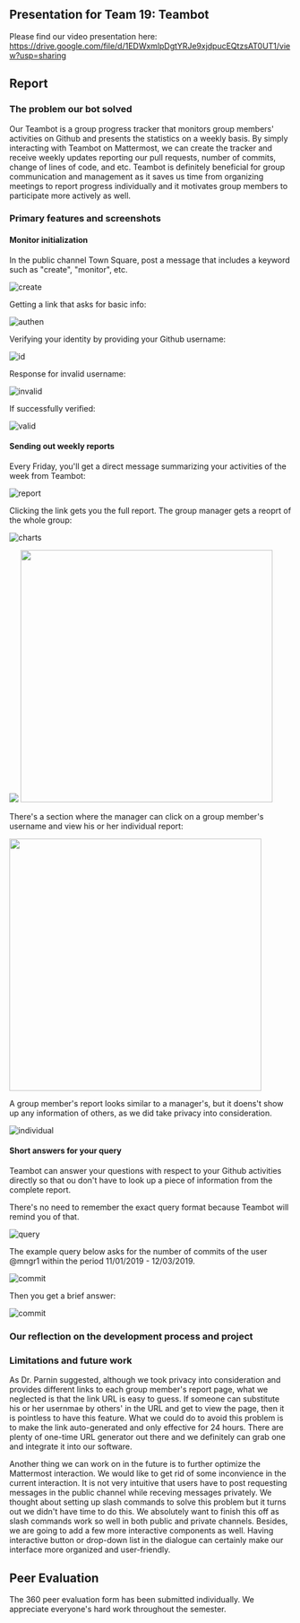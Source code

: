 ## Presentation for Team 19: Teambot
Please find our video presentation here: https://drive.google.com/file/d/1EDWxmlpDgtYRJe9xjdpucEQtzsAT0UT1/view?usp=sharing

## Report
### The problem our bot solved
Our Teambot is a group progress tracker that monitors group members' activities on Github and presents the statistics on a weekly basis. By simply interacting with Teambot on Mattermost, we can create the tracker and receive weekly updates reporting our pull requests, number of commits, change of lines of code, and etc. Teambot is definitely beneficial for group communication and management as it saves us time from organizing meetings to report progress individually and it motivates group members to participate more actively as well.
### Primary features and screenshots
#### Monitor initialization
In the public channel Town Square, post a message that includes a keyword such as "create", "monitor", etc.  
  
![create](https://media.github.ncsu.edu/user/14814/files/48b17b00-1a9d-11ea-8a80-a2095c32c75d)  
  
Getting a link that asks for basic info:  
  
![authen](https://media.github.ncsu.edu/user/14814/files/d9895600-1a9f-11ea-9a9b-ccf76dd4673b)  
  
Verifying your identity by providing your Github username:  
  
![id](https://media.github.ncsu.edu/user/14814/files/bd39e900-1aa0-11ea-81f9-1c37092496b2)  
  
Response for invalid username:  
  
![invalid](https://media.github.ncsu.edu/user/14814/files/a3000b00-1aa0-11ea-8eb4-cd49b5118b21)  
  
If successfully verified:  
  
![valid](https://media.github.ncsu.edu/user/14814/files/a6939200-1aa0-11ea-9e4e-5c0b765839db)  
  
#### Sending out weekly reports 

Every Friday, you'll get a direct message summarizing your activities of the week from Teambot:  
  
![report](https://media.github.ncsu.edu/user/14814/files/59fc8680-1aa1-11ea-9da2-60e2da222779)  
  
Clicking the link gets you the full report. The group manager gets a reoprt of the whole group:  
  
![charts](https://media.github.ncsu.edu/user/14814/files/16efe280-1aa4-11ea-834c-a536fd3886a5)  
  
<img src="https://media.github.ncsu.edu/user/14814/files/430b6380-1aa4-11ea-9021-6c6448072096">
  
<img src="https://media.github.ncsu.edu/user/14814/files/c760e500-1aaa-11ea-8916-b2a79db581d3" width="450">  
  
  
There's a section where the manager can click on a group member's username and view his or her individual report:  
  
<img src="https://media.github.ncsu.edu/user/14814/files/64bc1900-1aab-11ea-9fad-b64b0ec820e6" width="450">  
  
A group member's report looks similar to a manager's, but it doens't show up any information of others, as we did take privacy into consideration.  
  
![individual](https://media.github.ncsu.edu/user/14814/files/bc0abb00-1aa4-11ea-9a01-cab622d50314)  
  

#### Short answers for your query

Teambot can answer your questions with respect to your Github activities directly so that ou don't have to look up a piece of information from the complete report.  
  
There's no need to remember the exact query format because Teambot will remind you of that.  
  
![query](https://media.github.ncsu.edu/user/14814/files/bb732400-1aa6-11ea-858f-73d2f5a5a6ce)  
  
The example query below asks for the number of commits of the user @mngr1 within the period 11/01/2019 - 12/03/2019.  
  
![commit](https://media.github.ncsu.edu/user/14814/files/db571780-1aa7-11ea-88cf-46005934cf04)  
  
Then you get a brief answer:  
  
![commit](https://media.github.ncsu.edu/user/14814/files/b662a480-1aa7-11ea-99f8-ee77de056532)  
  

### Our reflection on the development process and project

### Limitations and future work  

As Dr. Parnin suggested, although we took privacy into consideration and provides different links to each group member's report page, what we neglected is that the link URL is easy to guess. If someone can substitute his or her usernmae by others' in the URL and get to view the page, then it is pointless to have this feature. What we could do to avoid this problem is to make the link auto-generated and only effective for 24 hours. There are plenty of one-time URL generator out there and we definitely can grab one and integrate it into our software.  

Another thing we can work on in the future is to further optimize the Mattermost interaction. We would like to get rid of some inconvience in the current interaction. It is not very intuitive that users have to post requesting messages in the public channel while receving messages privately. We thought about setting up slash commands to solve this problem but it turns out we didn't have time to do this. We absolutely want to finish this off as slash commands work so well in both public and private channels. Besides, we are going to add a few more interactive components as well. Having interactive button or drop-down list in the dialogue can certainly make our interface more organized and user-friendly.    

## Peer Evaluation
The 360 peer evaluation form has been submitted individually. We appreciate everyone's hard work throughout the semester.

